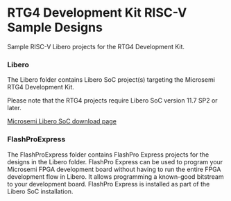 # RTG4 Development Kit RISC-V Sample Designs
Sample RISC-V Libero projects for the RTG4 Development Kit.

### Libero
The Libero folder contains Libero SoC project(s) targeting the Microsemi RTG4 Development Kit.

Please note that the RTG4 projects require Libero SoC version 11.7 SP2 or later.

[Microsemi Libero SoC download page](http://www.microsemi.com/products/fpga-soc/design-resources/design-software/libero-soc#downloads)

### FlashProExpress
The FlashProExpress folder contains FlashPro Express projects for the designs in the Libero folder.
FlashPro Express can be used to program your Microsemi FPGA development board without having to run the entire FPGA development flow in Libero. It allows programming a known-good bitstream to your development board.
FlashPro Express is installed as part of the Libero SoC installation.



